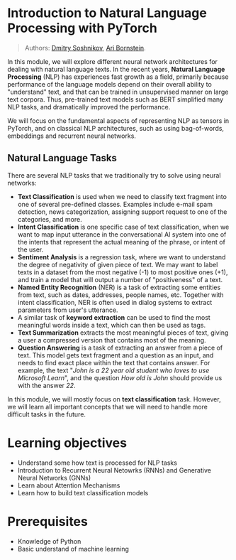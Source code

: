 # Introduction to Natural Language Processing with PyTorch

> Authors: [Dmitry Soshnikov](http://soshnikov.com), [Ari Bornstein](https://twitter.com/pythiccoder). 

In this module, we will explore different neural network architectures for dealing with natural language texts. In the recent years, **Natural Language Processing** (NLP) has experiences fast growth as a field, primarily because performance of the language models depend on their overall ability to "understand" text, and that can be trained in unsupervised manner on large text corpora. Thus, pre-trained text models such as BERT simplified many NLP tasks, and dramatically improved the performance.

We will focus on the fundamental aspects of representing NLP as tensors in PyTorch, and on classical NLP architectures, such as using bag-of-words, embeddings and recurrent neural networks.

## Natural Language Tasks

There are several NLP tasks that we traditionally try to solve using neural networks:
* **Text Classification** is used when we need to classify text fragment into one of several pre-defined classes. Examples include e-mail spam detection, news categorization, assigning support request to one of the categories, and more. 
* **Intent Classification** is one specific case of text classification, when we want to map input utterance in the conversational AI system into one of the intents that represent the actual meaning of the phrase, or intent of the user. 
* **Sentiment Analysis** is a regression task, where we want to understand the degree of negativity of given piece of text. We may want to label texts in a dataset from the most negative (-1) to most positive ones (+1), and train a model that will output a number of "positiveness" of a text.
* **Named Entity Recognition** (NER) is a task of extracting some entities from text, such as dates, addresses, people names, etc. Together with intent classification, NER is often used in dialog systems to extract parameters from user's utterance. 
* A similar task of **keyword extraction** can be used to find the most meaningful words inside a text, which can then be used as tags.    
* **Text Summarization** extracts the most meaningful pieces of text, giving a user a compressed version that contains most of the meaning. 
* **Question Answering** is a task of extracting an answer from a piece of text. This model gets text fragment and a question as an input, and needs to find exact place within the text that contains answer. For example, the text "*John is a 22 year old student who loves to use Microsoft Learn*", and the question *How old is John* should provide us with the answer *22*.

In this module, we will mostly focus on **text classification** task. However, we will learn all important concepts that we will need to handle more difficult tasks in the future.

# Learning objectives
- Understand some how text is processed for NLP tasks
- Introduction to Recurrent Neural Netowrks (RNNs) and Generative Neural Networks (GNNs)
- Learn about Attention Mechanisms
- Learn how to build text classification models

# Prerequisites

- Knowledge of Python
- Basic understand of machine learning